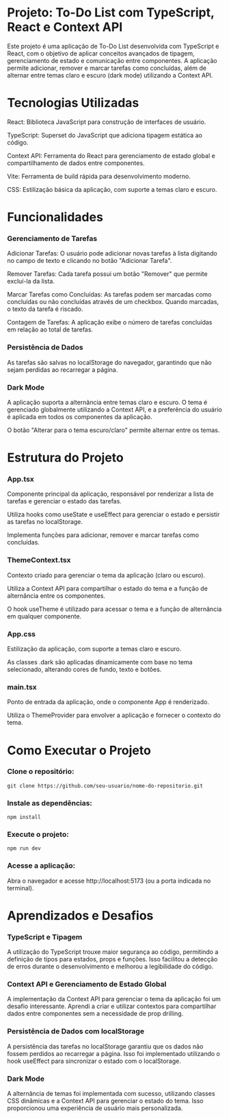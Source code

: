 # Projeto: To-Do List com TypeScript, React e Context API
Este projeto é uma aplicação de To-Do List desenvolvida com TypeScript e React, com o objetivo de aplicar conceitos avançados de tipagem, gerenciamento de estado e comunicação entre componentes. A aplicação permite adicionar, remover e marcar tarefas como concluídas, além de alternar entre temas claro e escuro (dark mode) utilizando a Context API.

# Tecnologias Utilizadas
React: Biblioteca JavaScript para construção de interfaces de usuário.

TypeScript: Superset do JavaScript que adiciona tipagem estática ao código.

Context API: Ferramenta do React para gerenciamento de estado global e compartilhamento de dados entre componentes.

Vite: Ferramenta de build rápida para desenvolvimento moderno.

CSS: Estilização básica da aplicação, com suporte a temas claro e escuro.

# Funcionalidades
### Gerenciamento de Tarefas
Adicionar Tarefas: O usuário pode adicionar novas tarefas à lista digitando no campo de texto e clicando no botão "Adicionar Tarefa".

Remover Tarefas: Cada tarefa possui um botão "Remover" que permite excluí-la da lista.

Marcar Tarefas como Concluídas: As tarefas podem ser marcadas como concluídas ou não concluídas através de um checkbox. Quando marcadas, o texto da tarefa é riscado.

Contagem de Tarefas: A aplicação exibe o número de tarefas concluídas em relação ao total de tarefas.
### Persistência de Dados
As tarefas são salvas no localStorage do navegador, garantindo que não sejam perdidas ao recarregar a página.
### Dark Mode
A aplicação suporta a alternância entre temas claro e escuro. O tema é gerenciado globalmente utilizando a Context API, e a preferência do usuário é aplicada em todos os componentes da aplicação.

O botão "Alterar para o tema escuro/claro" permite alternar entre os temas.
# Estrutura do Projeto
### App.tsx
Componente principal da aplicação, responsável por renderizar a lista de tarefas e gerenciar o estado das tarefas.

Utiliza hooks como useState e useEffect para gerenciar o estado e persistir as tarefas no localStorage.

Implementa funções para adicionar, remover e marcar tarefas como concluídas.
### ThemeContext.tsx
Contexto criado para gerenciar o tema da aplicação (claro ou escuro).

Utiliza a Context API para compartilhar o estado do tema e a função de alternância entre os componentes.

O hook useTheme é utilizado para acessar o tema e a função de alternância em qualquer componente.
### App.css
Estilização da aplicação, com suporte a temas claro e escuro.

As classes .dark são aplicadas dinamicamente com base no tema selecionado, alterando cores de fundo, texto e botões.
### main.tsx
Ponto de entrada da aplicação, onde o componente App é renderizado.

Utiliza o ThemeProvider para envolver a aplicação e fornecer o contexto do tema.

# Como Executar o Projeto
### Clone o repositório:
```
git clone https://github.com/seu-usuario/nome-do-repositorio.git
```
### Instale as dependências:
```
npm install
```
### Execute o projeto:
```
npm run dev
```
### Acesse a aplicação:
Abra o navegador e acesse http://localhost:5173 (ou a porta indicada no terminal).
# Aprendizados e Desafios
### TypeScript e Tipagem
A utilização do TypeScript trouxe maior segurança ao código, permitindo a definição de tipos para estados, props e funções. Isso facilitou a detecção de erros durante o desenvolvimento e melhorou a legibilidade do código.
### Context API e Gerenciamento de Estado Global
A implementação da Context API para gerenciar o tema da aplicação foi um desafio interessante. Aprendi a criar e utilizar contextos para compartilhar dados entre componentes sem a necessidade de prop drilling.
### Persistência de Dados com localStorage
A persistência das tarefas no localStorage garantiu que os dados não fossem perdidos ao recarregar a página. Isso foi implementado utilizando o hook useEffect para sincronizar o estado com o localStorage.
### Dark Mode
A alternância de temas foi implementada com sucesso, utilizando classes CSS dinâmicas e a Context API para gerenciar o estado do tema. Isso proporcionou uma experiência de usuário mais personalizada.
